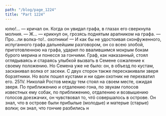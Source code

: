 ```yaml
---
path: "/blog/page_1224"
title: "Part 1224"
---
```


юлю!... — кричал он. Когда он увидал графа, в глазах его сверкнула молния.
— Ж... — крикнул он, грозясь поднятым арапником на графа.
— Про...ли волка-то!.. охотники! — И как бы не удостоивая сконфуженного, испуганного графа дальнейшим разговором, он со всею злобой, приготовленною на графа, ударил по ввалившимся мокрым бокам бурого мерина и понесся за гончими. Граф, как наказанный, стоял оглядываясь и стараясь улыбкой вызвать в Семене сожаление к своему положению. Но Семена уже не было: он, в объезд по кустам, заскакивал волка от засеки. С двух сторон также перескакивали зверя борзятники. Но волк пошел кустами и ни один охотник не перехватил его.
251V.
Николай Ростов между тем стоял на своем месте, ожидая зверя. По приближению и отдалению гона, по звукам голосов известных ему собак, по приближению, отдалению и возвышению голосов доезжачих, он чувствовал то, чтó совершалось в острове. Он знал, что в острове были прибылые (молодые) и матерые (старые) волки; он знал, что гончие разбились н
